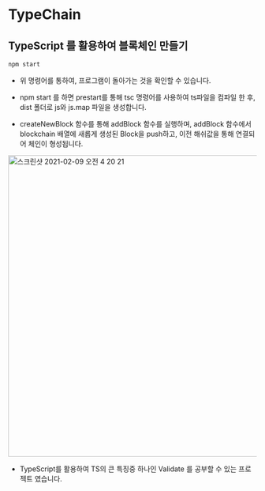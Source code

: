 # TypeChain

## TypeScript 를 활용하여 블록체인 만들기

```bash
npm start
```
- 위 명령어를 통하여, 프로그램이 돌아가는 것을 확인할 수 있습니다. 

- npm start 를 하면 prestart를 통해 tsc 명령어를 사용하여 ts파일을 컴파일 한 후, dist 폴더로 js와 js.map 파일을 생성합니다.

- createNewBlock 함수를 통해 addBlock 함수를 실행하며, addBlock 함수에서 blockchain 배열에 새롭게 생성된 Block을 push하고, 이전 해쉬값을 통해 연결되어 체인이 형성됩니다.

<img width="610" alt="스크린샷 2021-02-09 오전 4 20 21" src="https://user-images.githubusercontent.com/58503584/107270337-2a268580-6a8e-11eb-8269-298c887379c9.png">

- TypeScript를 활용하여 TS의 큰 특징중 하나인 Validate 를 공부할 수 있는 프로젝트 였습니다.
